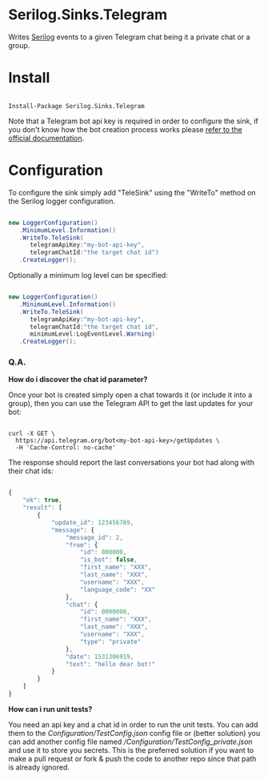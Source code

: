 # Serilog.Sinks.Telegram

Writes [Serilog](https://serilog.net/) events to a given Telegram chat being it a private chat or a group.

# Install
```

Install-Package Serilog.Sinks.Telegram
```
Note that a Telegram bot api key is required in order to configure the sink, if you don't know how the bot creation process works please [refer to the official documentation](https://core.telegram.org/bots#3-how-do-i-create-a-bot).

# Configuration
To configure the sink simply add "TeleSink" using the "WriteTo" method on the Serilog logger configuration.

```c#

new LoggerConfiguration()
   .MinimumLevel.Information()
   .WriteTo.TeleSink(
      telegramApiKey:"my-bot-api-key",
      telegramChatId:"the target chat id")
   .CreateLogger();
```

Optionally a minimum log level can be specified:

```c#

new LoggerConfiguration()
   .MinimumLevel.Information()
   .WriteTo.TeleSink(
      telegramApiKey:"my-bot-api-key",
      telegramChatId:"the target chat id",
      minimumLevel:LogEventLevel.Warning)
   .CreateLogger();

```

### Q.A.
**How do i discover the chat id parameter?**

Once your bot is created simply open a chat towards it (or include it into a group), then you can use the Telegram API to get the last updates for your bot:

```

curl -X GET \
  https://api.telegram.org/bot<my-bot-api-key>/getUpdates \
  -H 'Cache-Control: no-cache'
```

The response should report the last conversations your bot had along with their chat ids:

```javascript

{
    "ok": true,
    "result": [
        {
            "update_id": 123456789,
            "message": {
                "message_id": 2,
                "from": {
                    "id": 000000,
                    "is_bot": false,
                    "first_name": "XXX",
                    "last_name": "XXX",
                    "username": "XXX",
                    "language_code": "XX"
                },
                "chat": {
                    "id": 0000000,
                    "first_name": "XXX",
                    "last_name": "XXX",
                    "username": "XXX",
                    "type": "private"
                },
                "date": 1531306919,
                "text": "hello dear bot!"
            }
        }
    ]
}
```

**How can i run unit tests?**

You need an api key and a chat id in order to run the unit tests. You can add them to the *Configuration/TestConfig.json* config file or (better solution) you can add another config file named */Configuration/TestConfig_private.json* and use it to store you secrets. This is the preferred solution if you want to make a pull request or fork & push the code to another repo since that path is already ignored.